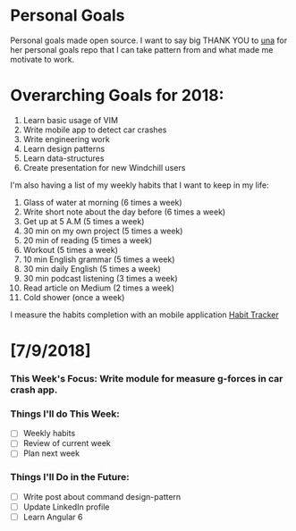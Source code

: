 Personal Goals
==============

Personal goals made open source. I want to say big THANK YOU to [una](https://github.com/una/personal-goals) for her personal goals repo that I can take pattern from and what made me motivate to work. 


# Overarching Goals for 2018:
1. Learn basic usage of VIM
2. Write mobile app to detect car crashes
3. Write engineering work
4. Learn design patterns
5. Learn data-structures
6. Create presentation for new Windchill users


I'm also having a list of my weekly habits that I want to keep in my life:
1. Glass of water at morning (6 times a week)
2. Write short note about the day before (6 times a week)
3. Get up at 5 A.M (5 times a week)
4. 30 min on my own project (5 times a week)
5. 20 min of reading (5 times a week)
6. Workout (5 times a week)
7. 10 min English grammar (5 times a week)
8. 30 min daily English (5 times a week)
9. 30 min podcast listening (3 times a week)
10. Read article on Medium (2 times a week)
11. Cold shower (once a week)

I measure the habits completion with an mobile application [Habit Tracker](https://play.google.com/store/apps/details?id=org.isoron.uhabits)

# [7/9/2018]

### This Week's Focus: Write module for measure g-forces in car crash app.

### Things I'll do This Week:

- [ ] Weekly habits
- [ ] Review of current week
- [ ] Plan next week

### Things I'll Do in the Future:

- [ ] Write post about command design-pattern
- [ ] Update LinkedIn profile
- [ ] Learn Angular 6
